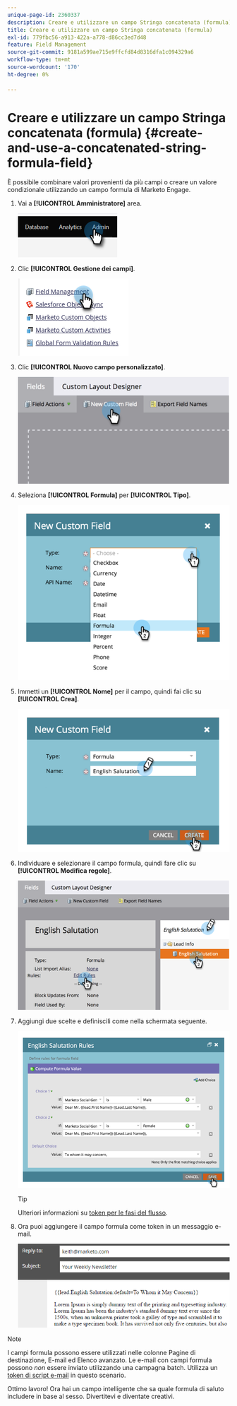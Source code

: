 ```yaml
---
unique-page-id: 2360337
description: Creare e utilizzare un campo Stringa concatenata (formula) - Documenti Marketo - Documentazione del prodotto
title: Creare e utilizzare un campo Stringa concatenata (formula)
exl-id: 779fbc56-a913-422a-a778-d86cc3ed7d48
feature: Field Management
source-git-commit: 9181a599ae715e9ffcfd84d8316dfa1c094329a6
workflow-type: tm+mt
source-wordcount: '170'
ht-degree: 0%

---
```


# Creare e utilizzare un campo Stringa concatenata (formula) {#create-and-use-a-concatenated-string-formula-field}

È possibile combinare valori provenienti da più campi o creare un valore condizionale utilizzando un campo formula di Marketo Engage.

1. Vai a **[!UICONTROL Amministratore]** area.

   ![](assets/create-and-use-a-concatenated-string-formula-field-1.png)

1. Clic **[!UICONTROL Gestione dei campi]**.

   ![](assets/create-and-use-a-concatenated-string-formula-field-2.png)

1. Clic **[!UICONTROL Nuovo campo personalizzato]**.

   ![](assets/create-and-use-a-concatenated-string-formula-field-3.png)

1. Seleziona **[!UICONTROL Formula]** per **[!UICONTROL Tipo]**.

   ![](assets/create-and-use-a-concatenated-string-formula-field-4.png)

1. Immetti un **[!UICONTROL Nome]** per il campo, quindi fai clic su **[!UICONTROL Crea]**.

   ![](assets/create-and-use-a-concatenated-string-formula-field-5.png)

1. Individuare e selezionare il campo formula, quindi fare clic su **[!UICONTROL Modifica regole]**.

   ![](assets/create-and-use-a-concatenated-string-formula-field-6.png)

1. Aggiungi due scelte e definiscili come nella schermata seguente.

   ![](assets/create-and-use-a-concatenated-string-formula-field-7.png)

   >[!TIP]
   >
   >Ulteriori informazioni su [token per le fasi del flusso](/help/marketo/product-docs/core-marketo-concepts/smart-campaigns/flow-actions/use-tokens-in-flow-steps.md).

1. Ora puoi aggiungere il campo formula come token in un messaggio e-mail.

   ![](assets/create-and-use-a-concatenated-string-formula-field-8.png)

>[!NOTE]
>
>I campi formula possono essere utilizzati nelle colonne Pagine di destinazione, E-mail ed Elenco avanzato. Le e-mail con campi formula possono _non_ essere inviato utilizzando una campagna batch. Utilizza un [token di script e-mail](/help/marketo/product-docs/email-marketing/general/using-tokens/create-an-email-script-token.md) in questo scenario.

Ottimo lavoro! Ora hai un campo intelligente che sa quale formula di saluto includere in base al sesso. Divertitevi e diventate creativi.
